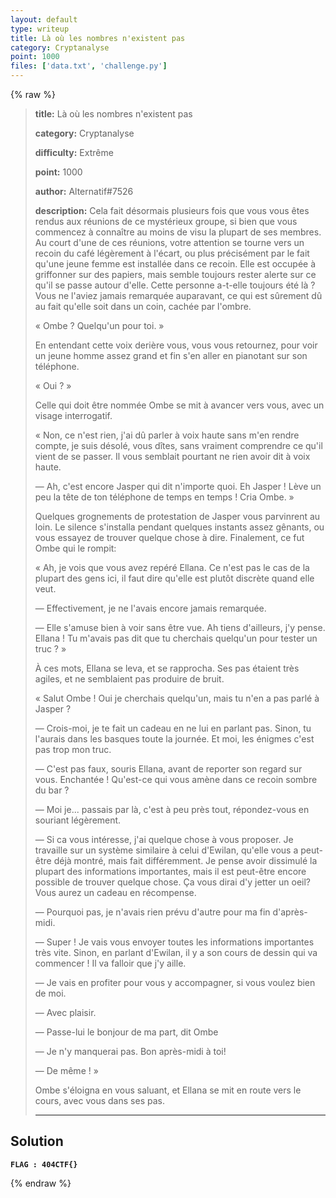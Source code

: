 ```yaml
---
layout: default
type: writeup
title: Là où les nombres n'existent pas
category: Cryptanalyse
point: 1000
files: ['data.txt', 'challenge.py']
---
```


{% raw %}
> **title:** Là où les nombres n'existent pas
>
> **category:** Cryptanalyse
>
> **difficulty:** Extrême
>
> **point:** 1000
>
> **author:** Alternatif#7526
>
> **description:**
> Cela fait désormais plusieurs fois que vous vous êtes rendus aux réunions de ce mystérieux groupe, si bien que vous commencez à connaître au moins de visu la plupart de ses membres. Au court d'une de ces réunions, votre attention se tourne vers un recoin du café légèrement à l'écart, ou plus précisément par le fait qu'une jeune femme est installée dans ce recoin. Elle est occupée à griffonner sur des papiers, mais semble toujours rester alerte sur ce qu'il se passe autour d'elle. Cette personne a-t-elle toujours été là ? Vous ne l'aviez jamais remarquée auparavant, ce qui est sûrement dû au fait qu'elle soit dans un coin, cachée par l'ombre.
> 
> « Ombe ? Quelqu'un pour toi. »
> 
> En entendant cette voix derière vous, vous vous retournez, pour voir un jeune homme assez grand et fin s'en aller en pianotant sur son téléphone.  
> 
> « Oui ? »
> 
> Celle qui doit être nommée Ombe se mit à avancer vers vous, avec un visage interrogatif.  
> 
> « Non, ce n'est rien, j'ai dû parler à voix haute sans m'en rendre compte, je suis désolé, vous dîtes, sans  vraiment comprendre ce qu'il vient de se passer. Il vous semblait pourtant ne rien avoir dit à voix haute. 
> 
> — Ah, c'est encore Jasper qui dit n'importe quoi. Eh Jasper ! Lève un peu la tête de ton téléphone de temps en temps ! Cria Ombe. »
> 
> Quelques grognements de protestation de Jasper vous parvinrent au loin. Le silence s'installa pendant quelques instants assez gênants, ou vous essayez de trouver quelque chose à dire. Finalement, ce fut Ombe qui le rompit:  
> 
> « Ah, je vois que vous avez repéré Ellana. Ce n'est pas le cas de la plupart des gens ici, il faut dire qu'elle est plutôt discrète quand elle veut.  
> 
> — Effectivement, je ne l'avais encore jamais remarquée.  
> 
> — Elle s'amuse bien à voir sans être vue. Ah tiens d'ailleurs, j'y pense. Ellana ! Tu m'avais pas dit que tu cherchais quelqu'un pour tester un truc ? »
> 
> À ces mots, Ellana se leva, et se rapprocha. Ses pas étaient très agiles, et ne semblaient pas produire de bruit.  
> 
> « Salut Ombe ! Oui je cherchais quelqu'un, mais tu n'en a pas parlé à Jasper ?  
> 
> — Crois-moi, je te fait un cadeau en ne lui en parlant pas. Sinon, tu l'aurais dans les basques toute la journée. Et moi, les énigmes c'est pas trop mon truc.  
> 
> — C'est pas faux, souris Ellana, avant de reporter son regard sur vous. Enchantée ! Qu'est-ce qui vous amène dans ce recoin sombre du bar ?  
> 
> — Moi je... passais par là, c'est à peu près tout, répondez-vous en souriant légèrement.  
> 
> — Si ca vous intéresse, j'ai quelque chose à vous proposer. Je travaille sur un système similaire à celui d'Ewilan, qu'elle vous a peut-être déjà montré, mais fait différemment. Je pense avoir dissimulé la plupart des informations importantes, mais il est peut-être encore possible de trouver quelque chose. Ça vous dirai d'y jetter un oeil? Vous aurez un cadeau en récompense.  
> 
> — Pourquoi pas, je n'avais rien prévu d'autre pour ma fin d'après-midi.  
> 
> — Super ! Je vais vous envoyer toutes les informations importantes très vite. Sinon, en parlant d'Ewilan, il y a son cours de dessin qui va commencer ! Il va falloir que j'y aille.  
> 
> — Je vais en profiter pour vous y accompagner, si vous voulez bien de moi. 
> 
> — Avec plaisir. 
> 
> — Passe-lui le bonjour de ma part, dit Ombe  
> 
> — Je n'y manquerai pas. Bon après-midi à toi!  
> 
> — De même ! »
> 
> Ombe s'éloigna en vous saluant, et Ellana se mit en route vers le cours, avec vous dans ses pas.
> 
> ***

## Solution


**`FLAG : 404CTF{}`**

{% endraw %}